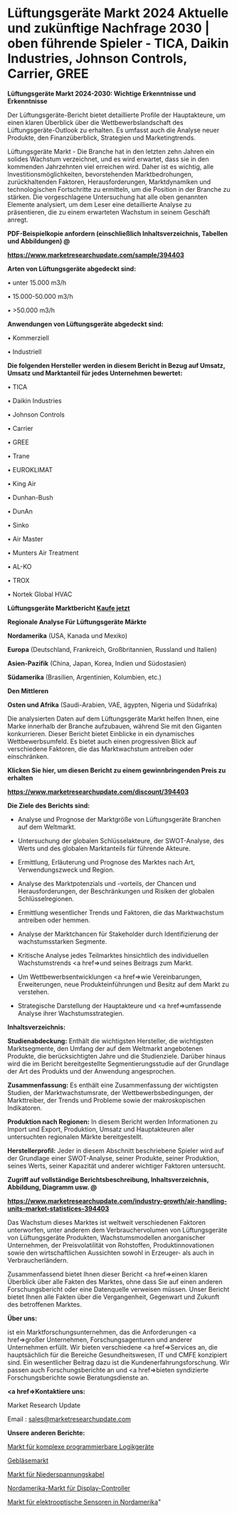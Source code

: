 # Lüftungsgeräte Markt 2024 Aktuelle und zukünftige Nachfrage 2030 | oben führende Spieler - TICA, Daikin Industries, Johnson Controls, Carrier, GREE

<strong>Lüftungsgeräte Markt 2024-2030: Wichtige Erkenntnisse und Erkenntnisse</strong>

Der Lüftungsgeräte-Bericht bietet detaillierte Profile der Hauptakteure, um einen klaren Überblick über die Wettbewerbslandschaft des Lüftungsgeräte-Outlook zu erhalten. Es umfasst auch die Analyse neuer Produkte, den Finanzüberblick, Strategien und Marketingtrends.

Lüftungsgeräte Markt - Die Branche hat in den letzten zehn Jahren ein solides Wachstum verzeichnet, und es wird erwartet, dass sie in den kommenden Jahrzehnten viel erreichen wird. Daher ist es wichtig, alle Investitionsmöglichkeiten, bevorstehenden Marktbedrohungen, zurückhaltenden Faktoren, Herausforderungen, Marktdynamiken und technologischen Fortschritte zu ermitteln, um die Position in der Branche zu stärken. Die vorgeschlagene Untersuchung hat alle oben genannten Elemente analysiert, um dem Leser eine detaillierte Analyse zu präsentieren, die zu einem erwarteten Wachstum in seinem Geschäft anregt.



<strong><b>PDF-Beispielkopie anfordern (einschließlich Inhaltsverzeichnis, Tabellen und Abbildungen) @ </b></strong>

<strong><a href=https://www.marketresearchupdate.com/sample/394403>

<strong>https://www.marketresearchupdate.com/sample/394403</u></a></strong></strong>



<strong>Arten von Lüftungsgeräte abgedeckt sind:</strong>

• unter 15.000 m3/h

• 15.000-50.000 m3/h

• >50.000 m3/h



<strong>Anwendungen von Lüftungsgeräte abgedeckt sind:</strong>

• Kommerziell

• Industriell



<strong>Die folgenden Hersteller werden in diesem Bericht in Bezug auf Umsatz, Umsatz und Marktanteil für jedes Unternehmen bewertet:</strong>

• TICA

• Daikin Industries

• Johnson Controls

• Carrier

• GREE

• Trane

• EUROKLIMAT

• King Air

• Dunhan-Bush

• DunAn

• Sinko

• Air Master

• Munters Air Treatment

• AL-KO

• TROX

• Nortek Global HVAC



<strong>Lüftungsgeräte Marktbericht <a href=https://www.marketresearchupdate.com/buynow/394403>Kaufe jetzt</a></strong>



<strong>Regionale Analyse Für Lüftungsgeräte Märkte</strong>



<strong>Nordamerika</strong> (USA, Kanada und Mexiko)



<strong>Europa</strong> (Deutschland, Frankreich, Großbritannien, Russland und Italien)



<strong>Asien-Pazifik</strong> (China, Japan, Korea, Indien und Südostasien)



<strong>Südamerika</strong> (Brasilien, Argentinien, Kolumbien, etc.)



<strong>Den Mittleren</strong> 

<strong>Osten und Afrika</strong> (Saudi-Arabien, VAE, ägypten, Nigeria und Südafrika)

Die analysierten Daten auf dem Lüftungsgeräte Markt helfen Ihnen, eine Marke innerhalb der Branche aufzubauen, während Sie mit den Giganten konkurrieren. Dieser Bericht bietet Einblicke in ein dynamisches Wettbewerbsumfeld. Es bietet auch einen progressiven Blick auf verschiedene Faktoren, die das Marktwachstum antreiben oder einschränken.



<strong>Klicken Sie hier, um diesen Bericht zu einem gewinnbringenden Preis zu erhalten
</strong>

<strong><a href=https://www.marketresearchupdate.com/discount/394403>https://www.marketresearchupdate.com/discount/394403</b></u></strong></a>



<strong>Die Ziele des Berichts sind:</strong>

- Analyse und Prognose der Marktgröße von Lüftungsgeräte Branchen auf dem Weltmarkt.

- Untersuchung der globalen Schlüsselakteure, der SWOT-Analyse, des Werts und des globalen Marktanteils für führende Akteure.

- Ermittlung, Erläuterung und Prognose des Marktes nach Art, Verwendungszweck und Region.

- Analyse des Marktpotenzials und -vorteils, der Chancen und Herausforderungen, der Beschränkungen und Risiken der globalen Schlüsselregionen.

- Ermittlung wesentlicher Trends und Faktoren, die das Marktwachstum antreiben oder hemmen.

- Analyse der Marktchancen für Stakeholder durch Identifizierung der wachstumsstarken Segmente.

- Kritische Analyse jedes Teilmarktes hinsichtlich des individuellen Wachstumstrends <a href=>und</a> seines Beitrags zum Markt.

- Um Wettbewerbsentwicklungen <a href=>wie</a> Vereinbarungen, Erweiterungen, neue Produkteinführungen und Besitz auf dem Markt zu verstehen.

- Strategische Darstellung der Hauptakteure und <a href=>umfas</a>sende Analyse ihrer Wachstumsstrategien.



<strong>Inhaltsverzeichnis:</strong>



<strong>Studienabdeckung:</strong> Enthält die wichtigsten Hersteller, die wichtigsten Marktsegmente, den Umfang der auf dem Weltmarkt angebotenen Produkte, die berücksichtigten Jahre und die Studienziele. Darüber hinaus wird die im Bericht bereitgestellte Segmentierungsstudie auf der Grundlage der Art des Produkts und der Anwendung angesprochen.



<strong>Zusammenfassung:</strong> Es enthält eine Zusammenfassung der wichtigsten Studien, der Marktwachstumsrate, der Wettbewerbsbedingungen, der Markttreiber, der Trends und Probleme sowie der makroskopischen Indikatoren.



<strong>Produktion nach Regionen:</strong> In diesem Bericht werden Informationen zu Import und Export, Produktion, Umsatz und Hauptakteuren aller untersuchten regionalen Märkte bereitgestellt.



<strong>Herstellerprofil:</strong> Jeder in diesem Abschnitt beschriebene Spieler wird auf der Grundlage einer SWOT-Analyse, seiner Produkte, seiner Produktion, seines Werts, seiner Kapazität und anderer wichtiger Faktoren untersucht.



<strong><b>Zugriff auf vollständige Berichtsbeschreibung, Inhaltsverzeichnis, Abbildung, Diagramm usw. @ </b></strong>

<strong><a href=https://www.marketresearchupdate.com/industry-growth/air-handling-units-market-statistices-394403>https://www.marketresearchupdate.com/industry-growth/air-handling-units-market-statistices-394403</a></strong>

Das Wachstum dieses Marktes ist weltweit verschiedenen Faktoren unterworfen, unter anderem dem Verbrauchervolumen von Lüftungsgeräte von Lüftungsgeräte Produkten, Wachstumsmodellen anorganischer Unternehmen, der Preisvolatilität von Rohstoffen, Produktinnovationen sowie den wirtschaftlichen Aussichten sowohl in Erzeuger- als auch in Verbraucherländern.

Zusammenfassend bietet Ihnen dieser Bericht <a href=>einen</a> klaren Überblick über alle Fakten des Marktes, ohne dass Sie auf einen anderen Forschungsbericht oder eine Datenquelle verweisen müssen. Unser Bericht bietet Ihnen alle Fakten über die Vergangenheit, Gegenwart und Zukunft des betroffenen Marktes.



<strong>Über uns:</strong>

 ist ein Marktforschungsunternehmen, das die Anforderungen <a href=>großer</a> Unternehmen, Forschungsagenturen und anderer Unternehmen erfüllt. Wir bieten verschiedene <a href=>Services</a> an, die hauptsächlich für die Bereiche Gesundheitswesen, IT und CMFE konzipiert sind. Ein wesentlicher Beitrag dazu ist die Kundenerfahrungsforschung. Wir passen auch Forschungsberichte an und <a href=>bieten</a> syndizierte Forschungsberichte sowie Beratungsdienste an.



<strong><a href=>Kontaktiere uns:</a></strong>

Market Research Update

Email : sales@marketresearchupdate.com



<strong>Unsere anderen Berichte:</strong>

<a href=https://www.linkedin.com/pulse/complex-programmable-logic-devices-market-2023-future>Markt für komplexe programmierbare Logikgeräte</a>

<a href=https://www.linkedin.com/pulse/blowers-market-size-trends-consumption>Gebläsemarkt</a>

<a href=https://www.linkedin.com/pulse/low-voltage-cable-market-2023-remarking-enormous>Markt für Niederspannungskabel</a>

<a href=https://www.linkedin.com/pulse/north-america-display-controller-market-2023-2030>Nordamerika-Markt für Display-Controller</a>

<a href=https://www.linkedin.com/pulse/north-america-electro-optical-sensor-market-1f>Markt für elektrooptische Sensoren in Nordamerika</a>"
